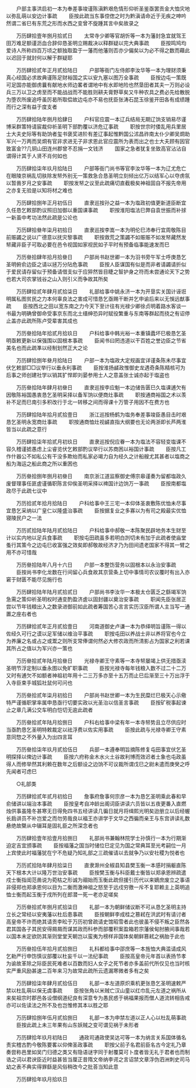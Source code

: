 <!-- { "loadSidebar": true } -->
　　户部主事洪启初一本为奉差事竣谨陈滇黔艰危情形仰祈圣鉴亟罢贡金大恤灾地以弥乱萌以安边计事疏 
　　臣按此疏当东事倥偬之时为黔滇请命近于无疾之呻吟然谓二省巳有东荒之形而水西之变曾不旋踵其言中矣故录之 

　　万历肆拾壹年捌月拾贰日 
　　太常寺少卿等官胡忻等一本为藩封急宜就驾王田万难足额谨沥血合辞仰恳圣明立赐裁决以释群疑以完大典事疏 
　　臣按鸣鸠均爱诗人所称四百万顷之额独取盈于一藩而他藩则否亦少偏矣以为必不得之数而藉此以迟回于就封何以解于群疑耶 

　　万历肆拾贰年正月贰拾陆日 
　　户部等衙门左侍郎李汝华等一本为理财须秉真心经国必求故典谨陈足财裕国之实以安九塞以图万全事疏 
　　臣按边屯一策既可足国亦能御虏曩有献地水师边畧者谓地中有水即地险也然垦田者其夫一万则必设兵三万以卫之虏至而不能战战而不能胜则耕夫膏野草矣又牛种农具之费必先给散脱为堕农所废追呼虽厉曷所取偿故边屯亦不易也抚臣张涛石昆玉徐鉴开田各有成绩踵而行之深有益于度支者 

　　万历肆拾陆年捌月拾肆日 
　　户科官应震一本辽兵结局无期辽饷支销易尽谨博采群策特请宸裁仰祈圣明下部酌覆以济危辽事疏 
　　职按世宗时倭乱用兵里居士大夫史际等有助饷者玺书褒奖进阶有差辽事起惟黔国公沭昌祚南太仆少卿吴烱助军兴一万两而吴烱有官非求进无子非求恩此官应震所为表而出之也士大夫顾有因官致富金??几铜山田连州郡曾不忍捐一文钱济 
　　国家之急者犹复坐致高官沾沾自谓得计其于人贤不肖何如也 

　　万历肆拾柒年玖月拾陆日 
　　户部等衙门尚书等官李汝华等一本为辽尤危亡在眼陵京祸乱切肤除发帑外别无一策救急合恳圣明立刻倾出亿万以结军心以夺虏氛以暂啚岁月之安事疏 
　　职按发帑之议至此疏痛切直截极矣神祖固自不报先帝用之亦复无验是以知将材之难也 

　　万历肆拾捌年正月初伍日 
　　直隶巡按孙之益一本为塩政初值更新道臣断宜久任恳乞敕部酌议照旧加御以重国课事疏 
　　职按淮阳塩法巳弊自袁世振而补捄一新虽中考功法然此疏是公论也 

　　万历肆拾叄年柒月初拾日 
　　直隶巡按李嵩一本为明伦巳沛奉行宜周敬陈目前赈蠲之说以广德意以抚灾黎事疏 
　　职按救荒之策蠲不如赈赈不如发帑藏然发帑藏非臣子可取必要在邑令视国如家视民如子平时有预备临事能速发而巳 

　　万历叄拾肆年拾月拾叄日 
　　户部尚书赵世卿一本为羽书旁午军士呼庚恳乞圣明俯俞边臣之请以拯万分阽危事疏 
　　臣按人臣谋国有似是而非者请蠲请折似于爱民请存留似于预备请借支似于应猝然皆目睫之智护身之符而未尝通论天下之势也若大司农掌钱谷之山入则引义而争故其所矣 

　　万历肆拾贰年肆月贰拾柒日 
　　礼部给事中姚永济一本为开垦实关国计诬诳明属私图贫民之力本何辜良法之害成可惜恳乞亟赐干断并乞申谕后来以无悞远猷事疏 
　　臣按西北之田以宽东南之力今天下至计往有光禄少卿徐贞明着路水客谈一书最为明确曾御命受事京东而北土缙绅恐异时赋役繁重与东南等群起而挠之有诏停止盖亦此疏所陈卢受辈害其成也 

　　万历叄拾陆年拾贰月拾玖日 
　　户科给事中韩光裕一本重镇蠹坏巳极恳乞圣明亟敕更新以保强围以固根本事疏 
　　臣闻书曰罔违道以干百姓之誉边臣之节省美名也而此疏凖以经制划然正大之论 

　　万历肆拾捌年叄月拾陆日 
　　户部一本为塩政大定规画宜详谨条陈未尽事宜伏乞敕部□□议举行以垂永利事疏 
　　臣按淮扬鹾政惟御史龙遇奇条陈精核可为后事之师创建社学以销其犷悍即刘晏参用士人之意盖张士诚亦起于塩盗也 

　　万历叄拾陆年肆月初叄日 
　　直隶巡按李应魁一本边储告匮巳久塩课逋欠有因敬陈裕国愚衷恳乞圣明采择以备军饷以便商灶事疏 
　　职按通商裕国之术以羡补不足而巳南引多积改行于北一转移之间而得课十万管子用因不在费方也 

　　万历肆拾陆年拾月贰拾壹日 
　　浙江巡按杨鹤为塩务奉差事竣臣愚目击时艰恳乞圣明永宽商灶事疏 
　　职按通商恤灶视鹾直指大纲要也无论两浙即长芦两淮皆当以此疏之意行 

　　万历肆拾柒年拾贰月初玖日 
　　直隶巡按倪应眷一本为塩法不容轻变塩课不容久稽谨摅愚虑上尘睿览伏乞敕部酌议举行以苏商困以裕国计事疏 
　　臣按凡工作什器公不如私公有干没多欺绐而私家必竭力自为经久之计船艘尤其甚者以塩商之船为海运之船此商之所以重困也 

　　万历叄拾捌年捌月初叄日 
　　南京浙江道监察御史傅宗皋谨奏为留都塩政久废督理事任匪虗谨循职陈言仰俟圣明采择以禆国计边饷万一事疏 
　　臣按南都塩政尽于此疏七议中 

　　万历拾贰年拾月拾陆日 
　　户科给事中王三宅一本仰体圣衷敷陈优恤未尽事宜恳乞采纳以广皇仁以隆盛治事疏 
　　臣按据复业之多寡以为有司之殿最实优恤寝陵民户之一法 

　　万历贰拾陆年陆月贰拾陆日 
　　户科给事中郝敬一本陈聚民辟地务本生财至计以实内地以足兵食事疏 
　　职按屯田疏虽多若明白剀切未有加于此疏者使庙堂蚤行其策今之边屯巳收富强之效矣即郝敬故经济才乃为田间遗老国家不得其一臂之用不亦可惜哉 

　　万历叄拾陆年八月十六日 
　　户部一本整饬营务以固根本以永治安事疏 
　　臣按尚书李化龙数在行间留心兵食故其京营条上切中事情司农议覆时有出入亦窘于财匮不能尽见施行也 

　　万历肆拾陆年陆月贰拾贰日 
　　户部尚书李汝华一本极太仓匮乏之繇竭军饷急需之策仰祈圣明权时通变酌盈济虗以固封疆以奠治安事疏 
　　职闻先臣张居正尝以节年钱粮出入之数录进御前如此疏者筹国苦心言言实历汉臣所谓人主当写一通置之座右者也 

　　万历肆拾贰年正月贰拾壹日 
　　河南道御史卢谦一本为恭绎明旨谨陈一得以佐经久可行之谟以足军储以维治平事疏 
　　职按屯田以养战士非以养将官也今立为养廉之名或占之或鬻之则所支常俸谓何然必大修农政而所清影占为国家之利若课其所占之值以为军兴亦一策也 

　　万历叄拾贰年陆月拾叄日 
　　光禄寺卿王守素等一本寺帑屡竭上供无措亟渎圣明节浮定制以垂永图以免旷职事疏 
　　臣按光禄寺每年钱粮入数不过二十二万又时有逋欠不如额者神祖初年用十二三万多亦至十五万而止巳后渐至三十万出浮于入寺臣束手城狐社鼠何可问也 

　　万历叄拾贰年柒月初拾日 
　　户部尚书赵世卿一本为生民糜烂巳极天心示儆特严谨循职掌率属申恳亟行切要实政以光圣治以信圣言事疏 
　　臣按矿税事起谏止之章几满公交车明白恺切无逾此疏者 

　　万历叄拾贰年陆月拾捌日 
　　户科右给事中梁有年一本寺帑势且立尽供应时当亟酌恳乞圣明特敕裁定以祛浮费以佐实用事疏 
　　臣按此疏与光禄寺卿王守素意同惣之不外量入为出四言耳 

　　万历叄拾柒年玖月贰拾伍日 
　　兵部一本遵奉明旨摘陈修复屯田事宜伏乞圣明探择以俾边计事疏 
　　臣按六府称金木水火土谷故利博而效迟者土象也屯政虽得人而修举然其利赖在数年之后额设之边饷不可议裁所谓戊巳之尉未遣而庚癸之呼先闻者可虑巳 

　　○礼部类 

　　万历肆拾贰年贰月初拾日 
　　詹事府詹事何宗彦一本为恳乞圣明乘此春和早俞储讲以端治本事疏 
　　臣按皇考自冲龄出阁词臣讲读六员皆以五夜更番入直燃烛供事虽隆冬甚寒无日得免四书五经讲读几徧日就月将缉熙光明矣迨册立以后经幄长扃讲员不补岂爱之而勿劳哉良以福王亦讲学于文华之西徧而亲王与东宫讲读礼数悬绝故槩从中辍耳是固礼臣之所深念者也 

　　万历肆拾壹年拾壹月拾捌日 
　　礼部尚书兼翰林院学士孙慎行一本为行期渐迫定吉宜颁事疏 
　　臣按福藩之国当时储位巳定见为国之常典耳至光考嗣位一月上宾使此时福藩犹在宁不危疑乃知礼部之三疏催请以去就争乃以安社稷为悦者也 

　　万历贰拾陆年肆月拾柒日 
　　直隶滁州全椒县知县樊玉衡一本感时捐躯直陈天下根本大计以隆万世治安事疏 
　　臣按樊玉衡与科臣戴士衡皆以郑承恩辨疏遣戍士衡指闺范啚说为菀枯之形诚为祻始而玉衡此疏但援引历代以来嫡庶废立之事语非侵郑也郑承恩何以目为二衡而激神祖之怒至于远戍穷徼一斥不复耶赖主上英明追恤士衡而起玉衡于戌所列在郎潜一死一老亦足嗟矣 

　　万历叄拾贰年捌月贰拾柒日 
　　礼部一本为朝鲜储议断不可从恳乞圣明主持立长之常经以安夷藩以杜后患事疏 
　　臣按朝鲜李成桂之篡弒在洪武时有请讨者高皇帝不许而绝其请贡李昖于万历初曾疏请史馆昭雪者此也彼虽不侵不叛之臣然各君其国各子其民安得屑屑而谋其政而科参而部覆积案盈箱若宗藩侯甸肘腋间事哉若以国本未定欲防其渐则堂堂天朝岂以蛮夷为榜样非国体矣朝鲜篡弒之祸胎于此也 

　　万历叄拾伍年拾月贰拾捌日 
　　礼科都给事中邵庶等一本旌恤大典滥请成风乞勑严行申饬慎议部覆以杜妄千以一法纪事疏 
　　臣按高皇帝元年首以表扬节孝为谕故革除之际臣民死难者以百数而妇人女子之死节者亦多盖前代所仅见也当时核实严重风励甚速二百年来习为故常此疏所云遗漏寒微者多有之矣 

　　万历肆拾柒年肆月贰拾伍日 
　　礼部一本左道原炽乘机更张恳乞圣明速敕严禁以杜乱萌以保无虞事疏 
　　臣按张角以米贼亡汉山童以红巾乱元左道之祸所从来矣祖宗时郡邑各设僧纲道纪良有深意专为愚民惑于祸福果报而僧人道流转相告戒亦可以佐读法之所不及也岂惟修其本以胜之耶 

　　万历肆拾捌年伍月贰拾捌日 
　　礼部一本为申禁左道以正人心以杜乱萌事疏 
　　臣按此疏上未三年果有山东妖贼之变可谓见祸于未形者 

　　万历肆拾年玖月初陆日 
　　通政司通政使吴达可等一本为纳言关系国体循名责实稽古酌今敬陈要畧以仰俾圣政事疏 
　　职按父前子名君前臣名古今定礼乃章奏尝称邑里如吴门归德之类又有隐语谜字同于射覆莫可卜度者皆无礼于君者也而制诰之词以君谀臣近时益甚皆当厘正昔隋文帝纳李谔之言诏禁文章浮伪泗洲刺史司马幼之表不典实得罪繇是风俗稍改今之批荅当知此意 

　　万历肆拾年玖月拾玖日 
